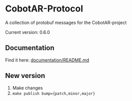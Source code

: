 # CobotAR-Protocol
A collection of protobuf messages for the CobotAR-project

Current version: 0.6.0

## Documentation
Find it here: [documentation/README.md](documentation/README.md)

## New version
1. Make changes
2. `make publish bump={patch,minor,major}`
